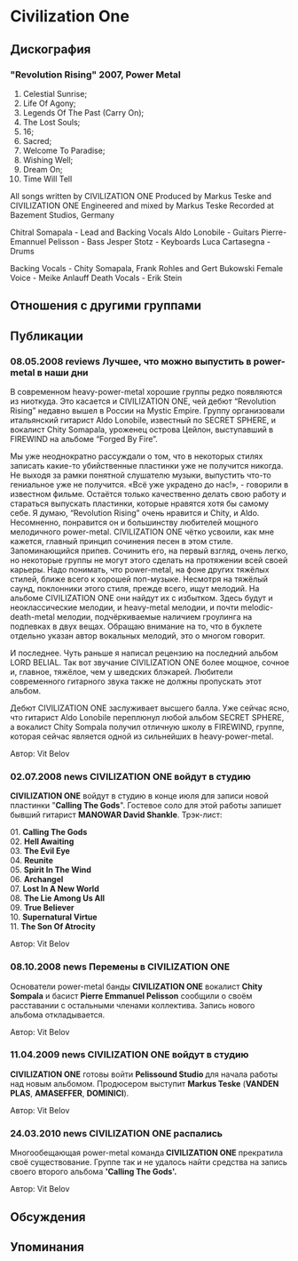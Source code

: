# Civilization One



## Дискография

### "Revolution Rising" 2007, Power Metal

1. Celestial Sunrise; 
2. Life Of Agony; 
3. Legends Of The Past (Carry On); 
4. The Lost Souls; 
5. 16; 
6. Sacred; 
7. Welcome To Paradise; 
8. Wishing Well; 
9. Dream On; 
10. Time Will Tell

All songs written by CIVILIZATION ONE
Produced by Markus Teske and CIVILIZATION ONE
Engineered and mixed by Markus Teske
Recorded at Bazement Studios, Germany

Chitral Somapala - Lead and Backing Vocals
Aldo Lonobile - Guitars
Pierre-Emannuel Pelisson - Bass
Jesper Stotz - Keyboards
Luca Cartasegna - Drums

Backing Vocals - Chity Somapala, Frank Rohles and Gert Bukowski
Female Voice - Meike Anlauff
Death Vocals - Erik Stein


## Отношения с другими группами


## Публикации

### 08.05.2008 reviews Лучшее, что можно выпустить в power-metal в наши дни

<P>В современном heavy-power-metal хорошие группы редко появляются из ниоткуда. Это касается и CIVILIZATION ONE, чей дебют “Revolution Rising” недавно вышел в России на Mystic Empire. Группу организовали итальянский гитарист Aldo Lonobile, известный по SECRET SPHERE, и вокалист Chity Somapala, уроженец острова Цейлон, выступавший в FIREWIND на альбоме “Forged By Fire”.</P>
<P>Мы уже неоднократно рассуждали о том, что в некоторых стилях записать какие-то убийственные пластинки уже не получится никогда. Не выходя за рамки понятной слушателю музыки, выпустить что-то гениальное уже не получится. «Всё уже украдено до нас!», - говорили в известном фильме. Остаётся только качественно делать свою работу и стараться выпускать пластинки, которые нравятся хотя бы самому себе. Я думаю, “Revolution Rising” очень нравится и Chity, и Aldo. Несомненно, понравится он и большинству любителей мощного мелодичного power-metal. CIVILIZATION ONE чётко усвоили, как мне кажется, главный принцип сочинения песен в этом стиле. Запоминающийся припев. Сочинить его, на первый взгляд, очень легко, но некоторые группы не могут этого сделать на протяжении всей своей карьеры. Надо понимать, что power-metal, на фоне других тяжёлых стилей, ближе всего к хорошей поп-музыке. Несмотря на тяжёлый саунд, поклонники этого стиля, прежде всего, ищут мелодий. На альбоме CIVILIZATION ONE они найдут их с избытком. Здесь будут и неоклассические мелодии, и heavy-metal мелодии, и почти melodic-death-metal мелодии, подчёркиваемые наличием гроулинга на подпевках в двух вещах. Обращаю внимание на то, что в буклете отдельно указан автор вокальных мелодий, это о многом говорит.</P>
<P>И последнее. Чуть раньше я написал рецензию на последний альбом LORD BELIAL. Так вот звучание CIVILIZATION ONE более мощное, сочное и, главное, тяжёлое, чем у шведских блэкарей. Любители современного гитарного звука также не должны пропускать этот альбом.</P>
<P>Дебют CIVILIZATION ONE заслуживает высшего балла. Уже сейчас ясно, что гитарист Aldo Lonobile переплюнул любой альбом SECRET SPHERE, а вокалист Chity Sompala получил отличную школу в FIREWIND, группе, которая сейчас является одной из сильнейших в heavy-power-metal.</P>
Автор: Vit Belov

### 02.07.2008 news CIVILIZATION ONE войдут в студию

<P><STRONG>CIVILIZATION ONE</STRONG> войдут в студию в конце июля для записи новой пластинки "<STRONG>Calling The Gods</STRONG>". Гостевое соло для этой работы запишет бывший гитарист <STRONG>MANOWAR David Shankle</STRONG>. Трэк-лист:</P>
<P>01. <B>Calling The Gods</B><BR>02. <B>Hell Awaiting</B><BR>03. <B>The Evil Eye</B><BR>04. <B>Reunite</B><BR>05. <B>Spirit In The Wind</B><BR>06. <B>Archangel</B><BR>07. <B>Lost In A New World</B><BR>08. <B>The Lie Among Us All</B><BR>09. <B>True Believer</B><BR>10. <B>Supernatural Virtue</B><BR>11. <B>The Son Of Atrocity</B></P>
Автор: Vit Belov

### 08.10.2008 news Перемены в CIVILIZATION ONE

<P>Основатели power-metal банды <STRONG>CIVILIZATION ONE</STRONG> вокалист <STRONG>Chity Sompala</STRONG> и басист <STRONG>Pierre Emmanuel Pelisson</STRONG> сообщили о своём расставании с остальными членами коллектива. Запись нового альбома откладывается.</P>
Автор: Vit Belov

### 11.04.2009 news CIVILIZATION ONE войдут в студию

<P><STRONG>CIVILIZATION ONE</STRONG> готовы войти <STRONG>Pelissound Studio </STRONG>для начала работы над новым альбомом. Продюсером выступит <STRONG>Markus Teske</STRONG> (<B itxtvisited="1">VANDEN PLAS</B>, <B itxtvisited="1">AMASEFFER</B>, <B itxtvisited="1">DOMINICI</B>).</P>
Автор: Vit Belov

### 24.03.2010 news CIVILIZATION ONE распались

<P>Многообещающая power-metal команда<STRONG> CIVILIZATION ONE</STRONG> прекратила своё существование. Группе так и не удалось найти средства на запись своего второго альбома <STRONG>'Calling The Gods'.</STRONG></P>
Автор: Vit Belov


## Обсуждения


## Упоминания

